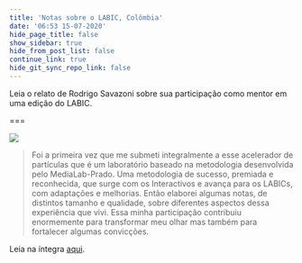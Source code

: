 ```yaml
---
title: 'Notas sobre o LABIC, Colômbia'
date: '06:53 15-07-2020'
hide_page_title: false
show_sidebar: true
hide_from_post_list: false
continue_link: true
hide_git_sync_repo_link: false
---
```


Leia o relato de Rodrigo Savazoni sobre sua participação como mentor em uma edição do LABIC.

===

![](https://www.innovacionciudadana.org/wp-content/uploads/2016/11/rodrigo-1-800x523.jpeg)

> Foi a primeira vez que me submeti integralmente a esse acelerador de partículas que é um laboratório baseado na metodologia desenvolvida pelo MediaLab-Prado. Uma metodologia de sucesso, premiada e reconhecida, que surge com os Interactivos e avança para os LABICs, com adaptações e melhorias. Então elaborei algumas notas, de distintos tamanho e qualidade, sobre diferentes aspectos dessa experiência que vivi. Essa minha participação contribuiu enormemente para transformar meu olhar mas também para fortalecer algumas convicções.


Leia na íntegra [aqui](https://www.innovacionciudadana.org/pt-pt/notas-sobre-o-labic-colombia/).